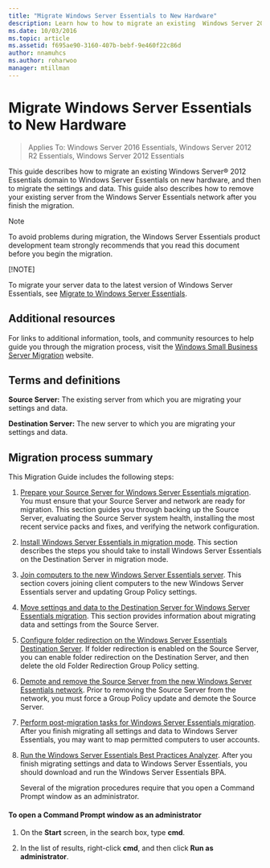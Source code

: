 ```yaml
---
title: "Migrate Windows Server Essentials to New Hardware"
description: Learn how to how to migrate an existing  Windows Server 2012 Essentials domain to Windows Server Essentials on new hardware, and then migrate the settings and data.
ms.date: 10/03/2016
ms.topic: article
ms.assetid: f695ae90-3160-407b-bebf-9e460f22c86d
author: nnamuhcs
ms.author: roharwoo
manager: mtillman
---
```


# Migrate Windows Server Essentials to New Hardware

>Applies To: Windows Server 2016 Essentials, Windows Server 2012 R2 Essentials, Windows Server 2012 Essentials

This guide describes how to migrate an existing  Windows Server&reg; 2012 Essentials domain to  Windows Server Essentials on new hardware, and then to migrate the settings and data. This guide also describes how to remove your existing server from the  Windows Server Essentials network after you finish the migration.

> [!NOTE]
>  To avoid problems during migration, the  Windows Server Essentials product development team strongly recommends that you read this document before you begin the migration.
>
> [!NOTE]
>
>  To migrate your server data to the latest version of Windows Server Essentials, see [Migrate to Windows Server Essentials](Migrate-from-Previous-Versions-to-Windows-Server-Essentials-or-Windows-Server-Essentials-Experience.md).


## Additional resources
 For links to additional information, tools, and community resources to help guide you through the migration process, visit the [Windows Small Business Server Migration](/previous-versions/windows/it-pro/windows-server-essentials-sbs/cc514417(v=msdn.10)) website.

## Terms and definitions
 **Source Server:** The existing server from which you are migrating your settings and data.

 **Destination Server:** The new server to which you are migrating your settings and data.

## Migration process summary
 This Migration Guide includes the following steps:


1. [Prepare your Source Server for Windows Server Essentials migration](Prepare-your-Source-Server-for-Windows-Server-Essentials-migration.md).  You must ensure that your Source Server and network are ready for migration. This section guides you through backing up the Source Server, evaluating the Source Server system health, installing the most recent service packs and fixes, and verifying the network configuration.

2. [Install Windows Server Essentials in migration mode](Install-Windows-Server-Essentials-in-migration-mode.md).  This section describes the steps you should take to install  Windows Server Essentials on the Destination Server in migration mode.

3. [Join computers to the new Windows Server Essentials server](Join-computers-to-the-new-Windows-Server-Essentials-server.md).  This section covers joining client computers to the new  Windows Server Essentials server and updating Group Policy settings.

4. [Move settings and data to the Destination Server for Windows Server Essentials migration](Move-settings-and-data-to-the-Destination-Server-for-Windows-Server-Essentials-migration.md).  This section provides information about migrating data and settings from the Source Server.

5. [Configure folder redirection on the Windows Server Essentials Destination Server](Configure-folder-redirection-on-the-Windows-Server-Essentials-Destination-Server.md).  If folder redirection is enabled on the Source Server, you can enable folder redirection on the Destination Server, and then delete the old Folder Redirection Group Policy setting.

6. [Demote and remove the Source Server from the new Windows Server Essentials network](Demote-and-remove-the-Source-Server-from-the-new-Windows-Server-Essentials-network.md).  Prior to removing the Source Server from the network, you must force a Group Policy update and demote the Source Server.

7. [Perform post-migration tasks for Windows Server Essentials migration](Perform-post-migration-tasks-for-Windows-Server-Essentials-migration.md).  After you finish migrating all settings and data to  Windows Server Essentials, you may want to map permitted computers to user accounts.

8. [Run the Windows Server Essentials Best Practices Analyzer](Run-the-Windows-Server-Essentials-Best-Practices-Analyzer.md).  After you finish migrating settings and data to  Windows Server Essentials, you should download and run the  Windows Server Essentials BPA.

   Several of the migration procedures require that you open a Command Prompt window as an administrator.

#### To open a Command Prompt window as an administrator

1.  On the **Start** screen, in the search box, type **cmd**.

2.  In the list of results, right-click **cmd**, and then click **Run as administrator**.
